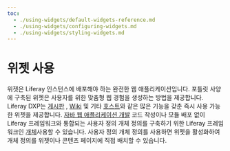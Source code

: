 ```yaml
---
toc:
  - ./using-widgets/default-widgets-reference.md
  - ./using-widgets/configuring-widgets.md
  - ./using-widgets/styling-widgets.md
---
```

# 위젯 사용

위젯은 Liferay 인스턴스에 배포해야 하는 완전한 웹 애플리케이션입니다. 포틀릿 사양에 구축된 위젯은 사용자를 위한 맞춤형 웹 경험을 생성하는 방법을 제공합니다. Liferay DXP는 [게시판](https://learn.liferay.com/w/dxp/collaboration-and-social/message-boards) , [Wiki](https://learn.liferay.com/w/dxp/collaboration-and-social/wiki) 및 기타 [호스트](./using-widgets/default-widgets-reference.md)와 같은 많은 기능을 갖춘 즉시 사용 가능한 위젯을 제공합니다. [자바 웹 애플리케이션 개발](https://learn.liferay.com/w/dxp/building-applications/developing-a-java-web-application) 코드 작성이나 모듈 배포 없이 Liferay 프레임워크와 통합되는 사용자 정의 개체 정의를 구축하기 위한 Liferay 프레임워크인 [개체](../../../building-applications/objects.md)사용할 수 있습니다. 사용자 정의 개체 정의를 사용하면 위젯을 활성화하여 개체 정의를 위젯이나 콘텐츠 페이지에 직접 배치할 수 있습니다.


